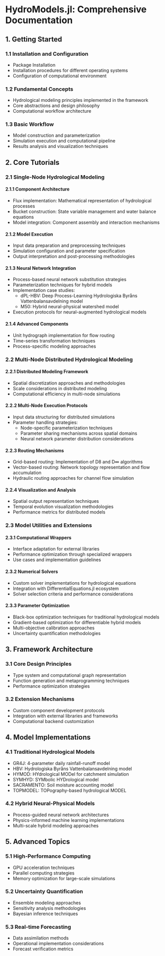 # HydroModels.jl: Comprehensive Documentation

## 1. Getting Started

### 1.1 Installation and Configuration

- Package Installation
- Installation procedures for different operating systems
- Configuration of computational environment

### 1.2 Fundamental Concepts

- Hydrological modeling principles implemented in the framework
- Core abstractions and design philosophy
- Computational workflow architecture

### 1.3 Basic Workflow

- Model construction and parameterization
- Simulation execution and computational pipeline
- Results analysis and visualization techniques

## 2. Core Tutorials

### 2.1 Single-Node Hydrological Modeling

#### 2.1.1 Component Architecture

- Flux implementation: Mathematical representation of hydrological processes
- Bucket construction: State variable management and water balance equations
- Model integration: Component assembly and interaction mechanisms

#### 2.1.2 Model Execution

- Input data preparation and preprocessing techniques
- Simulation configuration and parameter specification
- Output interpretation and post-processing methodologies

#### 2.1.3 Neural Network Integration

- Process-based neural network substitution strategies
- Parameterization techniques for hybrid models
- Implementation case studies:
  - dPL-HBV: Deep Process-Learning Hydrologiska Byråns Vattenbalansavdelning model
  - M50: Hybrid neural-physical watershed model
- Execution protocols for neural-augmented hydrological models

#### 2.1.4 Advanced Components

- Unit hydrograph implementation for flow routing
- Time-series transformation techniques
- Process-specific modeling approaches

### 2.2 Multi-Node Distributed Hydrological Modeling

#### 2.2.1 Distributed Modeling Framework

- Spatial discretization approaches and methodologies
- Scale considerations in distributed modeling
- Computational efficiency in multi-node simulations

#### 2.2.2 Multi-Node Execution Protocols

- Input data structuring for distributed simulations
- Parameter handling strategies:
  - Node-specific parameterization techniques
  - Parameter sharing mechanisms across spatial domains
  - Neural network parameter distribution considerations

#### 2.2.3 Routing Mechanisms

- Grid-based routing: Implementation of D8 and D∞ algorithms
- Vector-based routing: Network topology representation and flow accumulation
- Hydraulic routing approaches for channel flow simulation

#### 2.2.4 Visualization and Analysis

- Spatial output representation techniques
- Temporal evolution visualization methodologies
- Performance metrics for distributed models

### 2.3 Model Utilities and Extensions

#### 2.3.1 Computational Wrappers

- Interface adaptation for external libraries
- Performance optimization through specialized wrappers
- Use cases and implementation guidelines

#### 2.3.2 Numerical Solvers

- Custom solver implementations for hydrological equations
- Integration with DifferentialEquations.jl ecosystem
- Solver selection criteria and performance considerations

#### 2.3.3 Parameter Optimization

- Black-box optimization techniques for traditional hydrological models
- Gradient-based optimization for differentiable hybrid models
- Multi-objective calibration approaches
- Uncertainty quantification methodologies

## 3. Framework Architecture

### 3.1 Core Design Principles

- Type system and computational graph representation
- Function generation and metaprogramming techniques
- Performance optimization strategies

### 3.2 Extension Mechanisms

- Custom component development protocols
- Integration with external libraries and frameworks
- Computational backend customization

## 4. Model Implementations

### 4.1 Traditional Hydrological Models

- GR4J: 4-parameter daily rainfall-runoff model
- HBV: Hydrologiska Byråns Vattenbalansavdelning model
- HYMOD: HYdrological MODel for catchment simulation
- SYMHYD: SYMbolic HYDrological model
- SACRAMENTO: Soil moisture accounting model
- TOPMODEL: TOPography-based hydrological MODEL

### 4.2 Hybrid Neural-Physical Models

- Process-guided neural network architectures
- Physics-informed machine learning implementations
- Multi-scale hybrid modeling approaches

## 5. Advanced Topics

### 5.1 High-Performance Computing

- GPU acceleration techniques
- Parallel computing strategies
- Memory optimization for large-scale simulations

### 5.2 Uncertainty Quantification

- Ensemble modeling approaches
- Sensitivity analysis methodologies
- Bayesian inference techniques

### 5.3 Real-time Forecasting

- Data assimilation methods
- Operational implementation considerations
- Forecast verification metrics
